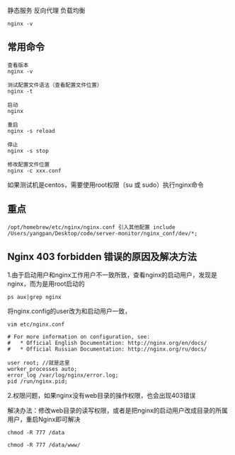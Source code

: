 静态服务
反向代理
负载均衡

    nginx -v

## 常用命令
    查看版本
    nginx -v

    测试配置文件语法（查看配置文件位置）
    nginx -t

    启动
    nginx

    重启
    nginx -s reload

    停止
    nginx -s stop

    修改配置文件位置
    nginx -c xxx.conf

如果测试机是centos，需要使用root权限（su 或 sudo）执行nginx命令

## 重点
    /opt/homebrew/etc/nginx/nginx.conf 引入其他配置 include /Users/yangpan/Desktop/code/server-monitor/nginx_conf/dev/*;

## Nginx 403 forbidden 错误的原因及解决方法

1.由于启动用户和nginx工作用户不一致所致，查看nginx的启动用户，发现是nginx，而为是用root启动的

    ps aux|grep nginx

将nginx.config的user改为和启动用户一致，

    vim etc/nginx.conf

    # For more information on configuration, see:
    #   * Official English Documentation: http://nginx.org/en/docs/
    #   * Official Russian Documentation: http://nginx.org/ru/docs/

    user root; //就是这里
    worker_processes auto;
    error_log /var/log/nginx/error.log;
    pid /run/nginx.pid;

2.权限问题，如果nginx没有web目录的操作权限，也会出现403错误

解决办法：修改web目录的读写权限，或者是把nginx的启动用户改成目录的所属用户，重启Nginx即可解决

    chmod -R 777 /data

    chmod -R 777 /data/www/